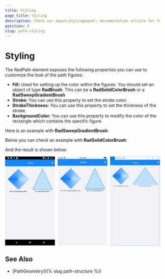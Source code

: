 ```yaml
---
title: Styling
page_title: Styling
description: Check our &quot;Styling&quot; documentation article for Telerik Path for Xamarin control.
position: 8
slug: path-styling
---
```


# Styling

The RadPath element exposes the following properties you can use to customize the look of the path figures:

* **Fill:** Used for setting up the color within the figures. You should set an object of type **RadBrush**. This can be a **RadSolidColorBrush** or a **RadSweepGradientBrush**
* **Stroke:** You can use this property to set the stroke color.
* **StrokeThickness:** You can use this property to set the thickness of the stroke.
* **BackgroundColor:** You can use this property to modify the color of the rectangle which contains the specific figure.

Here is an example with **RadSweepGradientBrush**:

<snippet id='path-styling-gradientbrush-xaml'/>

Below you can check an example with **RadSolidColorBrush**:

<snippet id='path-styling-solidbrush-xaml'/>

And the result is shown below:

![RadPath Styling](images/path_styling.png)


## See Also

- [PathGeometry]({% slug path-structure %})




